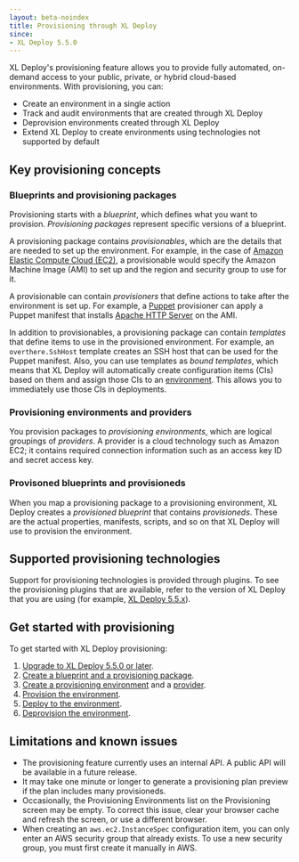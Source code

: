 ```yaml
---
layout: beta-noindex
title: Provisioning through XL Deploy
since:
- XL Deploy 5.5.0
---
```


XL Deploy's provisioning feature allows you to provide fully automated, on-demand access to your public, private, or hybrid cloud-based environments. With provisioning, you can:

* Create an environment in a single action
* Track and audit environments that are created through XL Deploy
* Deprovision environments created through XL Deploy
* Extend XL Deploy to create environments using technologies not supported by default

## Key provisioning concepts

### Blueprints and provisioning packages

Provisioning starts with a *blueprint*, which defines what you want to provision. *Provisioning packages* represent specific versions of a blueprint.

A provisioning package contains *provisionables*, which are the details that are needed to set up the environment. For example, in the case of [Amazon Elastic Compute Cloud (EC2)](https://aws.amazon.com/ec2/), a provisionable would specify the Amazon Machine Image (AMI) to set up and the region and security group to use for it.

A provisionable can contain *provisioners* that define actions to take after the environment is set up. For example, a [Puppet](https://puppet.com/) provisioner can apply a Puppet manifest that installs [Apache HTTP Server](https://httpd.apache.org/) on the AMI.

In addition to provisionables, a provisioning package can contain *templates* that define items to use in the provisioned environment. For example, an `overthere.SshHost` template creates an SSH host that can be used for the Puppet manifest. Also, you can use templates as *bound templates*, which means that XL Deploy will automatically create configuration items (CIs) based on them and assign those CIs to an [environment](/xl-deploy/how-to/create-an-environment-in-xl-deploy.html). This allows you to immediately use those CIs in deployments.

### Provisioning environments and providers

You provision packages to *provisioning environments*, which are logical groupings of *providers*. A provider is a cloud technology such as Amazon EC2; it contains required connection information such as an access key ID and secret access key.

### Provisoned blueprints and provisioneds

When you map a provisioning package to a provisioning environment, XL Deploy creates a *provisioned blueprint* that contains *provisioneds*. These are the actual properties, manifests, scripts, and so on that XL Deploy will use to provision the environment.

## Supported provisioning technologies

Support for provisioning technologies is provided through plugins. To see the provisioning plugins that are available, refer to the version of XL Deploy that you are using (for example, [XL Deploy 5.5.x](/xl-deploy/5.5.x)).

## Get started with provisioning

To get started with XL Deploy provisioning:

1. [Upgrade to XL Deploy 5.5.0 or later](/xl-deploy/5.5.x/releasemanual.html).
1. [Create a blueprint and a provisioning package](/xl-deploy/how-to/create-a-provisioning-package.html).
1. [Create a provisioning environment](/xl-deploy/how-to/create-a-provisioning-environment.html) and a [provider](/xl-deploy/how-to/create-a-provider.html).
1. [Provision the environment](/xl-deploy/how-to/provision-an-environment.html).
1. [Deploy to the environment](/xl-deploy/how-to/deploy-to-a-provisioned-environment.html).
1. [Deprovision the environment](/xl-deploy/how-to/deprovision-an-environment.html).

## Limitations and known issues

* The provisioning feature currently uses an internal API. A public API will be available in a future release.
* It may take one minute or longer to generate a provisioning plan preview if the plan includes many provisioneds.
* Occasionally, the Provisioning Environments list on the Provisioning screen may be empty. To correct this issue, clear your browser cache and refresh the screen, or use a different browser.
* When creating an `aws.ec2.InstanceSpec` configuration item, you can only enter an AWS security group that already exists. To use a new security group, you must first create it manually in AWS.
